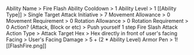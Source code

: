 Ability Name > Fire Flash
Ability Cooldown > 1
Ability Level > 1
[[Ability Type]] > Single Target Attack
Initiative > 7
Movement Allowance > 0
Movement Requirement > 0
Rotation Allowance > 0
Rotation Requirement > 0
Action? (Attack, Block or etc) > 
Push yourself 1 step
Fire Slash Attack 
	Action Type > Attack
	Target Hex > Hex directly in front of user's facing
	Facing > User's Facing
	Damage > 5 + (2 * Ability Level)
	Armor Pen > 1![[FlashFire.png]]
